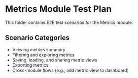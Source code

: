 # Metrics Module Test Plan

This folder contains E2E test scenarios for the Metrics module.

## Scenario Categories

- Viewing metrics summary
- Filtering and exploring metrics
- Saving, loading, and sharing metric views
- Exporting metrics
- Cross-module flows (e.g., add metric view to dashboard)
